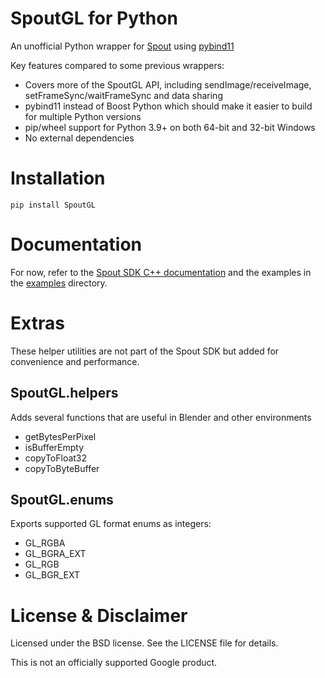 SpoutGL for Python
==================

An unofficial Python wrapper for [Spout](https://leadedge.github.io/) using [pybind11](https://github.com/pybind/pybind11)

Key features compared to some previous wrappers:
- Covers more of the SpoutGL API, including sendImage/receiveImage, setFrameSync/waitFrameSync and data sharing
- pybind11 instead of Boost Python which should make it easier to build for multiple Python versions
- pip/wheel support for Python 3.9+ on both 64-bit and 32-bit Windows
- No external dependencies

# Installation

`pip install SpoutGL`

# Documentation

For now, refer to the [Spout SDK C++ documentation](https://spoutgl-site.netlify.app/#CClass:Spout)
and the examples in the [examples](https://github.com/jlai/Python-SpoutGL/tree/main/examples/) directory.

# Extras

These helper utilities are not part of the Spout SDK but added for convenience and performance.

## SpoutGL.helpers

Adds several functions that are useful in Blender and other environments

- getBytesPerPixel
- isBufferEmpty
- copyToFloat32
- copyToByteBuffer

## SpoutGL.enums

Exports supported GL format enums as integers:

- GL_RGBA
- GL_BGRA_EXT
- GL_RGB
- GL_BGR_EXT

# License & Disclaimer

Licensed under the BSD license. See the LICENSE file for details.

This is not an officially supported Google product.
